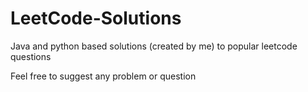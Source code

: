 # LeetCode-Solutions
Java and python based solutions (created by me) to popular leetcode questions

Feel free to suggest any problem or question
